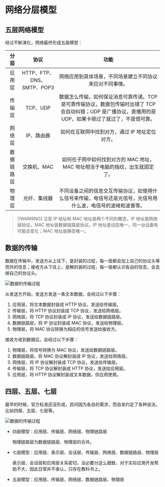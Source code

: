 # 网络分层模型

## 五层网络模型

经过不断演化，网络最终形成五层模型：

|    分层    |            协议            |                                                                            功能                                                                             |
| :--------: | :------------------------: | :---------------------------------------------------------------------------------------------------------------------------------------------------------: |
|   应用层   | HTTP、FTP、DNS、SMTP、POP3 |                                                  网络应用到具体场景，不同场景建立不同协议来应对不同事情。                                                   |
|   传输层   |          TCP、UDP          | 数据怎么传输，如何保证消息可靠传递。TCP 是可靠传输协议，数据包传输时出错了 TCP 会自动纠错；UDP 是广播协议，直播用的是 UDP，如果卡顿过了就过了，不是很可靠。 |
|   网络层   |         IP、路由器         |                                                       如何在互联网中找到对方，通过 IP 地址定位对方。                                                        |
| 数据链路层 |        交换机、MAC         |                                        如何在子网中如何找到对方的 MAC 地址，MAC 地址相当于电脑的指纹，出生就固定了。                                        |
|   物理层   |        光纤、集线器        |                       不同设备之间的信息交互传输协议，如使用什么信号来传输，电信号还是光信号，光信号用什么波，电信号的波峰和波普等。                        |

> [!WARNING] 注意
> IP 地址和 MAC 地址是两个不同的概念，IP 地址是网络层协议，MAC 地址是数据链路层协议。IP 地址是动态唯一，同一台设备有可能会变化；MAC 地址是静态唯一。

## 数据的传输

数据在传输中，发送方从上往下，是封装的过程，每一层都会加上自己的协议头等而外的信息；接收方从下往上，是解封装的过程，每一层都认识各自的信息，会去掉自己的协议头。

![数据的传输过程](http://mdrs.yuanjin.tech/img/20211008163458.png)

从发送方开始，发送方发送一条文本数据，会经过以下步骤：

1. 应用层，将文本数据封装成 HTTP 协议，发送给传输层。
2. 传输层，将 HTTP 协议封装成 TCP 协议，发送给网络层。
3. 网络层，将 TCP 协议封装成 IP 协议，发送给数据链路层。
4. 数据链路层，将 IP 协议封装成 MAC 协议，发送给物理层。
5. 物理层，将 MAC 协议转换为相应的信号发送给接收方。

接收方收到数据后，会经过以下步骤：

1. 物理层，将信号转换为 MAC 协议，发送给数据链路层。
2. 数据链路层，将 MAC 协议解封装成 IP 协议，发送给网络层。
3. 网络层，将 IP 协议解封装成 TCP 协议，发送给传输层。
4. 传输层，将 TCP 协议解封装成 HTTP 协议，发送给应用层。
5. 应用层，将 HTTP 协议解封装成文本数据，供应用使用。

## 四层、五层、七层

最早的时候，官方标准还没形成，民间因为各自的需求，而自发约定了各种说法，比如四层、五层、七层等。

![数据的传输过程](http://mdrs.yuanjin.tech/img/20211008164017.png)

- 四层模型：应用层、传输层、网络层、物理链路层

  物理链路层为数据链路层、物理层的合并。

- 七层模型：应用层、表示层、会话层、传输层、网络层、数据链路层、物理层

  表示层、会话层和应用层关系密切，没必要分这么细致，对于实际应用开发帮助不大，因此日常并不承认，只存在教科书上。

- 五层模型：应用层、传输层、网络层、数据链路层、物理层
